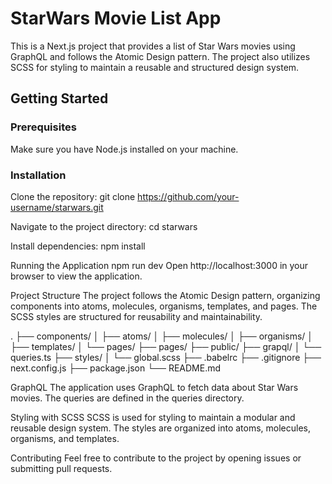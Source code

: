 # StarWars Movie List App

This is a Next.js project that provides a list of Star Wars movies using GraphQL and follows the Atomic Design pattern. The project also utilizes SCSS for styling to maintain a reusable and structured design system.

## Getting Started

### Prerequisites

Make sure you have Node.js installed on your machine.

### Installation

Clone the repository:
 git clone https://github.com/your-username/starwars.git

Navigate to the project directory:
 cd starwars


Install dependencies:
 npm install


Running the Application
 npm run dev
 Open http://localhost:3000 in your browser to view the application.

Project Structure
The project follows the Atomic Design pattern, organizing components into atoms, molecules, organisms, templates, and pages. The SCSS styles are structured for reusability and maintainability.

.
├── components/
│   ├── atoms/
│   ├── molecules/
│   ├── organisms/
│   ├── templates/
│   └── pages/
├── pages/
├── public/
├── grapql/
│   └── queries.ts
├── styles/
│   └── global.scss
├── .babelrc
├── .gitignore
├── next.config.js
├── package.json
└── README.md

GraphQL
The application uses GraphQL to fetch data about Star Wars movies. The queries are defined in the queries directory.

Styling with SCSS
SCSS is used for styling to maintain a modular and reusable design system. The styles are organized into atoms, molecules, organisms, and templates.

Contributing
Feel free to contribute to the project by opening issues or submitting pull requests.